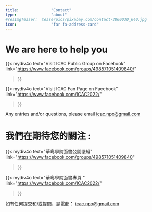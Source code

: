 ```yaml
---
title:              "Contact"
type:               "about"
#resImgTeaser:  teaserpics/pixabay.com/contact-2860030_640.jpg
icon:               "far fa-address-card"
---
```


# We are here to help you

{{< mydiv4o text="Visit ICAC Public Group on Facebook"
link="https://www.facebook.com/groups/498571051409840/"
>}}

{{< mydiv4o text="Visit ICAC Fan Page on Facebook"
link="https://www.facebook.com/ICAC2022/"
>}}

Any entries and/or questions, please email icac.npo@gmail.com

# 我們在期待您的關注 :

{{< mydiv4o text="華粵學院面書公開羣組"
link="https://www.facebook.com/groups/498571051409840"
>}}

{{< mydiv4o text="華粵學院面書專頁 "
link="https://www.facebook.com/ICAC2022/"
>}}

如有任何提交和/或提問，請電郵： icac.npo@gmail.com
